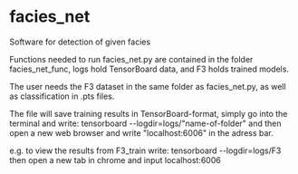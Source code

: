 # facies_net
Software for detection of given facies

Functions needed to run facies_net.py are contained in the folder facies_net_func, logs hold TensorBoard data, and F3 holds trained models.

The user needs the F3 dataset in the same folder as facies_net.py, as well as classification in .pts files.

The file will save training results in TensorBoard-format, simply go into the terminal and write: tensorboard --logdir=logs/"name-of-folder" and then open a new web browser and write "localhost:6006" in the adress bar.

e.g. to view the results from F3_train write: tensorboard --logdir=logs/F3 then open a new tab in chrome and input localhost:6006

